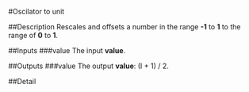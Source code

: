 #Oscilator to unit

##Description
Rescales and offsets a number in the range **-1** to **1** to the range of **0** to **1**.

##Inputs
###value
The input **value**.

##Outputs
###value
The output **value**: (I + 1) / 2.

##Detail

